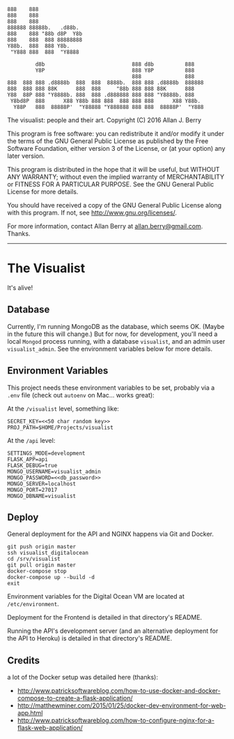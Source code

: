     888    888
    888    888
    888    888
    888888 88888b.   .d88b.
    888    888 "88b d8P  Y8b
    888    888  888 88888888
    Y88b.  888  888 Y8b.
     "Y888 888  888  "Y8888

             d8b                            888 d8b          888
             Y8P                            888 Y8P          888
                                            888              888
    888  888 888 .d8888b  888  888  8888b.  888 888 .d8888b  888888
    888  888 888 88K      888  888     "88b 888 888 88K      888
    Y88  88P 888 "Y8888b. 888  888 .d888888 888 888 "Y8888b. 888
     Y8bd8P  888      X88 Y88b 888 888  888 888 888      X88 Y88b.
      Y88P   888  88888P'  "Y88888 "Y888888 888 888  88888P'  "Y888

The visualist: people and their art.
Copyright (C) 2016  Allan J. Berry

This program is free software: you can redistribute it and/or modify
it under the terms of the GNU General Public License as published by
the Free Software Foundation, either version 3 of the License, or
(at your option) any later version.

This program is distributed in the hope that it will be useful,
but WITHOUT ANY WARRANTY; without even the implied warranty of
MERCHANTABILITY or FITNESS FOR A PARTICULAR PURPOSE.  See the
GNU General Public License for more details.

You should have received a copy of the GNU General Public License
along with this program.  If not, see <http://www.gnu.org/licenses/>.

For more information, contact Allan Berry at allan.berry@gmail.com.  Thanks.

---

The Visualist
===

It's alive!


Database
---

Currently, I'm running MongoDB as the database, which seems OK.  (Maybe in the future this will change.)  But for now, for development, you'll need a local `Mongod` process running, with a database `visualist`, and an admin user `visualist_admin`.  See the environment variables below for more details.


Environment Variables
---

This project needs these environment variables to be set, probably via a `.env` file (check out `autoenv` on Mac... works great):

At the `/visualist` level, something like:

    SECRET_KEY=<<50 char random key>>
    PROJ_PATH=$HOME/Projects/visualist

At the `/api` level:

    SETTINGS_MODE=development
    FLASK_APP=api
    FLASK_DEBUG=true
    MONGO_USERNAME=visualist_admin
    MONGO_PASSWORD=<<db_password>>
    MONGO_SERVER=localhost
    MONGO_PORT=27017
    MONGO_DBNAME=visualist


Deploy
---

General deployment for the API and NGINX happens via Git and Docker.

    git push origin master
    ssh visualist_digitalocean
    cd /srv/visualist
    git pull origin master
    docker-compose stop
    docker-compose up --build -d
    exit

Environment variables for the Digital Ocean VM are located at `/etc/environment`.

Deployment for the Frontend is detailed in that directory's README.

Running the API's development server (and an alternative deployment for the API to Heroku) is detailed in that directory's README.


Credits
---

a lot of the Docker setup was detailed here (thanks):

  * http://www.patricksoftwareblog.com/how-to-use-docker-and-docker-compose-to-create-a-flask-application/
  * http://matthewminer.com/2015/01/25/docker-dev-environment-for-web-app.html
  * http://www.patricksoftwareblog.com/how-to-configure-nginx-for-a-flask-web-application/
